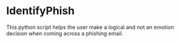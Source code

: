 # IdentifyPhish 
This python script helps the user make a logical and not an emotion decision when coming across a phishing email.
